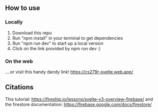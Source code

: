 ## How to use
### Locally
1. Download this repo
2. Run "npm install" in your terminal to get dependencies
3. Run "npm run dev" to start up a local version
4. Click on the link provided by npm run dev :)

### On the web
....or visit this handy dandy link! 
https://cs279r-svelte.web.app/

## Citations
This tutorial: https://fireship.io/lessons/svelte-v3-overview-firebase/
and the firestore documentation: https://firebase.google.com/docs/firestore/